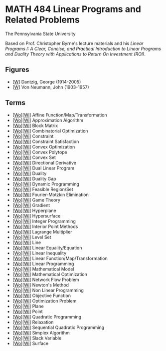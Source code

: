 # MATH 484 Linear Programs and Related Problems

The Pennsylvania State University

Based on Prof. Christopher Byrne's lecture materials and his _Linear Programs I: A Clear, Concise, and Practical Introduction to Linear Programs and Duality Theory with Applications to Return On Investment (ROI)_.

## Figures

* [[W](https://en.wikipedia.org/wiki/George_Dantzig)] Dantzig, George (1914-2005)
* [[W](https://en.wikipedia.org/wiki/John_von_Neumann)] Von Neumann, John (1903-1957)

## Terms

* [[Wo](https://mathworld.wolfram.com/AffineFunction.html)][[Wi](https://en.wikipedia.org/wiki/Affine_transformation)] Affine Function/Map/Transformation
* [[Wo]()][[Wi](https://en.wikipedia.org/wiki/Approximation_algorithm)] Approximation Algorithm
* [[Wo]()][[Wi](https://en.wikipedia.org/wiki/Block_matrix)] Block Matrix
* [[Wo]()][[Wi](https://en.wikipedia.org/wiki/Combinatorial_optimization)] Combinatorial Optimization
* [[Wo]()][[Wi](https://en.wikipedia.org/wiki/Constraint_(mathematics))] Constraint
* [[Wo]()][[Wi](https://en.wikipedia.org/wiki/Constraint_satisfaction)] Constraint Satisfaction
* [[Wo]()][[Wi](https://en.wikipedia.org/wiki/Convex_optimization)] Convex Optimization
* [[Wo]()][[Wi](https://en.wikipedia.org/wiki/Convex_polytope)] Convex Polytope
* [[Wo]()][[Wi](https://en.wikipedia.org/wiki/Convex_set)] Convex Set
* [[Wo]()][[Wi](https://en.wikipedia.org/wiki/Directional_derivative)] Directional Derivative
* [[Wo]()][[Wi](https://en.wikipedia.org/wiki/Dual_linear_program)] Dual Linear Program
* [[Wo]()][[Wi](https://en.wikipedia.org/wiki/Duality_(optimization))] Duality
* [[Wo]()][[Wi](https://en.wikipedia.org/wiki/Duality_gap)] Duality Gap
* [[Wo]()][[Wi](https://en.wikipedia.org/wiki/Dynamic_programming)] Dynamic Programming
* [[Wo]()][[Wi](https://en.wikipedia.org/wiki/Feasible_region)] Feasible Region/Set
* [[Wo]()][[Wi](https://en.wikipedia.org/wiki/Fourier%E2%80%93Motzkin_elimination)] Fourier-Motzkin Elimination
* [[Wo]()][[Wi](https://en.wikipedia.org/wiki/Game_theory)] Game Theory
* [[Wo]()][[Wi](https://en.wikipedia.org/wiki/Gradient)] Gradient
* [[Wo]()][[Wi](https://en.wikipedia.org/wiki/Hyperplane)] Hyperplane
* [[Wo]()][[Wi](https://en.wikipedia.org/wiki/Hypersurface)] Hypersurface
* [[Wo]()][[Wi](https://en.wikipedia.org/wiki/Integer_programming)] Integer Programming
* [[Wo]()][[Wi](https://en.wikipedia.org/wiki/Interior-point_method)] Interior Point Methods
* [[Wo]()][[Wi](https://en.wikipedia.org/wiki/Lagrange_multiplier)] Lagrange Multiplier
* [[Wo](https://mathworld.wolfram.com/LevelSet.html)][[Wi](https://en.wikipedia.org/wiki/Level_set)] Level Set
* [[Wo]()][[Wi](https://en.wikipedia.org/wiki/Line_(geometry))] Line
* [[Wo]()][[Wi](https://en.wikipedia.org/wiki/Linear_equation)] Linear Equality/Equation
* [[Wo]()][[Wi](https://en.wikipedia.org/wiki/Linear_inequality)] Linear Inequality
* [[Wo]()][[Wi](https://en.wikipedia.org/wiki/Linear_map)] Linear Function/Map/Transformation
* [[Wo]()][[Wi](https://en.wikipedia.org/wiki/Linear_programming)] Linear Programming
* [[Wo]()][[Wi](https://en.wikipedia.org/wiki/Mathematical_model)] Mathematical Model
* [[Wo]()][[Wi](https://en.wikipedia.org/wiki/Mathematical_optimization)] Mathematical Optimization
* [[Wo]()][[Wi](https://en.wikipedia.org/wiki/Network_flow_problem)] Network Flow Problem
* [[Wo]()][[Wi](https://en.wikipedia.org/wiki/Newton%27s_method)] Newton's Method
* [[Wo]()][[Wi](https://en.wikipedia.org/wiki/Nonlinear_programming)] Non Linear Programming
* [[Wo]()][[Wi](https://en.wikipedia.org/wiki/Loss_function)] Objective Function
* [[Wo]()][[Wi](https://en.wikipedia.org/wiki/Optimization_problem)] Optimization Problem
* [[Wo]()][[Wi](https://en.wikipedia.org/wiki/Plane_(geometry))] Plane
* [[Wo]()][[Wi](https://en.wikipedia.org/wiki/Point_(geometry))] Point
* [[Wo]()][[Wi](https://en.wikipedia.org/wiki/Quadratic_programming)] Quadratic Programming
* [[Wo]()][[Wi](https://en.wikipedia.org/wiki/Linear_programming_relaxation)] Relaxation
* [[Wo]()][[Wi](https://en.wikipedia.org/wiki/Sequential_quadratic_programming)] Sequential Quadratic Programming
* [[Wo]()][[Wi](https://en.wikipedia.org/wiki/Simplex_algorithm)] Simplex Algorithm
* [[Wo]()][[Wi](https://en.wikipedia.org/wiki/Slack_variable)] Slack Variable
* [[Wo]()][[Wi](https://en.wikipedia.org/wiki/Surface_(mathematics))] Surface
